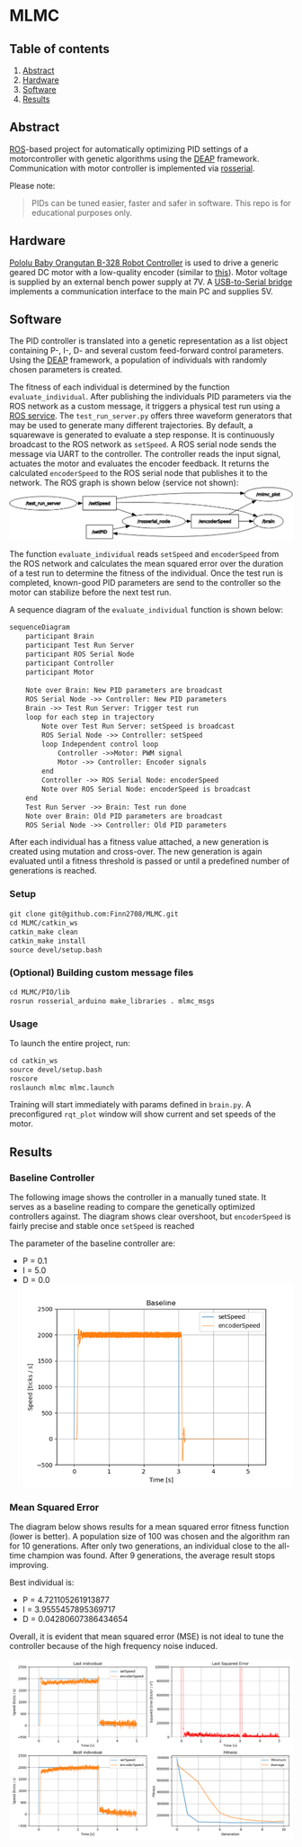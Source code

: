 # MLMC

## Table of contents
1. [Abstract](#abstract)
2. [Hardware](#hardware)
3. [Software](#software)
5. [Results](#results)

## Abstract
[ROS](https://www.ros.org/)-based project for automatically optimizing PID settings of a motorcontroller with genetic algorithms using the [DEAP](https://github.com/DEAP/deap) framework. Communication with motor controller is implemented via [rosserial](https://github.com/ros-drivers/rosserial). 

Please note:
> PIDs can be tuned easier, faster and safer in software. This repo is for educational purposes only.

## Hardware
[Pololu Baby Orangutan B-328 Robot Controller](https://www.pololu.com/product/1220) is used to drive a generic geared DC motor with a low-quality encoder (similar to [this](https://www.pololu.com/product/4805)). Motor voltage is supplied by an external bench power supply at 7V. A [USB-to-Serial bridge](https://www.sparkfun.com/products/9873) implements a communication interface to the main PC and supplies 5V.


## Software

The PID controller is translated into a genetic representation as a list object containing P-, I-, D- and several custom feed-forward control parameters. Using the [DEAP](https://github.com/DEAP/deap) framework, a population of individuals with randomly chosen parameters is created. 

The fitness of each individual is determined by the function `evaluate_individual`. After publishing the individuals PID parameters via the ROS network as a custom message, it triggers a physical test run using a [ROS service](http://docs.ros.org/en/api/std_srvs/html/srv/Trigger.html). The `test_run_server.py` offers three waveform generators that may be used to generate many different trajectories. By default, a squarewave is generated to evaluate a step response. It is continuously broadcast to the ROS network as `setSpeed`. A ROS serial node sends the message via UART to the controller. The controller reads the input signal, actuates the motor and evaluates the encoder feedback. It returns the calculated `encoderSpeed` to the ROS serial node that publishes it to the network. The ROS graph is shown below (service not shown):
![ROS Graph](media/rosgraph.png)

The function `evaluate_individual` reads `setSpeed` and `encoderSpeed` from the ROS network and calculates the mean squared error over the duration of a test run to determine the fitness of the individual. Once the test run is completed, known-good PID parameters are send to the controller so the motor can stabilize before the next test run.

A sequence diagram of the `evaluate_individual` function is shown below:

```mermaid
sequenceDiagram
    participant Brain
    participant Test Run Server
    participant ROS Serial Node
    participant Controller
    participant Motor

    Note over Brain: New PID parameters are broadcast
    ROS Serial Node ->> Controller: New PID parameters
    Brain ->> Test Run Server: Trigger test run
    loop for each step in trajectory
        Note over Test Run Server: setSpeed is broadcast
        ROS Serial Node ->> Controller: setSpeed
        loop Independent control loop
            Controller ->>Motor: PWM signal
            Motor ->> Controller: Encoder signals
        end
        Controller ->> ROS Serial Node: encoderSpeed
        Note over ROS Serial Node: encoderSpeed is broadcast
    end
    Test Run Server ->> Brain: Test run done
    Note over Brain: Old PID parameters are broadcast
    ROS Serial Node ->> Controller: Old PID parameters
```

After each individual has a fitness value attached, a new generation is created using mutation and cross-over. The new generation is again evaluated until a fitness threshold is passed or until a predefined number of generations is reached.


### Setup
```
git clone git@github.com:Finn2708/MLMC.git
cd MLMC/catkin_ws
catkin_make clean
catkin_make install
source devel/setup.bash
```

### (Optional) Building custom message files
```
cd MLMC/PIO/lib
rosrun rosserial_arduino make_libraries . mlmc_msgs
```

### Usage
To launch the entire project, run:

```
cd catkin_ws
source devel/setup.bash
roscore
roslaunch mlmc mlmc.launch
```

Training will start immediately with params defined in `brain.py`. A preconfigured `rqt_plot` window will show current and set speeds of the motor.


## Results
### Baseline Controller
The following image shows the controller in a manually tuned state. It serves as a baseline reading to compare the genetically optimized controllers against. The diagram shows clear overshoot, but `encoderSpeed` is fairly precise and stable once `setSpeed` is reached

The parameter of the baseline controller are:
- P = 0.1
- I = 5.0
- D = 0.0
![](media/Baseline.png)

### Mean Squared Error

The diagram below shows results for a mean squared error fitness function (lower is better). A population size of 100 was chosen and the algorithm ran for 10 generations. After only two generations, an individual close to the all-time champion was found. After 9 generations, the average result stops improving.

Best individual is:
- P = 4.721105261913877
- I = 3.9555457895369717
- D = 0.04280607386434654

Overall, it is evident that mean squared error (MSE) is not ideal to tune the controller because of the high frequency noise induced.

![](media/MSE-POP_SIZE%3D100-GEN_MAX%3D10.png)